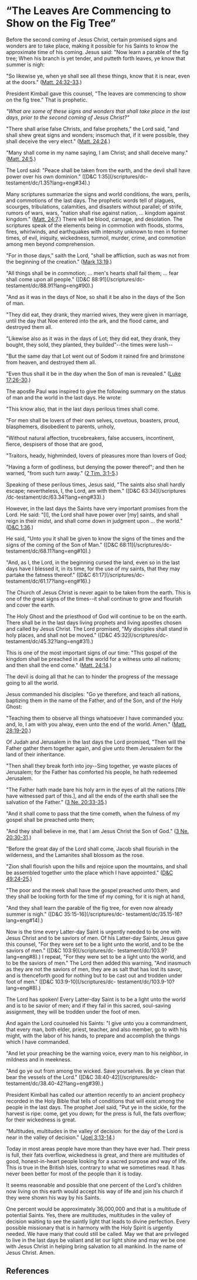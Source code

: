 # “The Leaves Are Commencing to Show on the Fig Tree”

Before the second coming of Jesus Christ, certain promised signs and wonders
are to take place, making it possible for his Saints to know the approximate
time of his coming. Jesus said: "Now learn a parable of the fig tree; When his
branch is yet tender, and putteth forth leaves, ye know that summer is nigh:

"So likewise ye, when ye shall see all these things, know that it is near,
even at the doors." ([Matt.
24:32-33](/scriptures/nt/matt/24.32-33?lang=eng#31).)

President Kimball gave this counsel, "The leaves are commencing to show on the
fig tree." That is prophetic.

_"What are some of these signs and wonders that shall take place in the last
days, prior to the second coming of Jesus Christ?"_

"There shall arise false Christs, and false prophets," the Lord said, "and
shall shew great signs and wonders; insomuch that, if it were possible, they
shall deceive the very elect." ([Matt.
24:24](/scriptures/nt/matt/24.24?lang=eng#23).)

"Many shall come in my name saying, I am Christ; and shall deceive many."
([Matt. 24:5](/scriptures/nt/matt/24.5?lang=eng#4).)

The Lord said: "Peace shall be taken from the earth, and the devil shall have
power over his own dominion." ([D&amp;C 1:35](/scriptures/dc-
testament/dc/1.35?lang=eng#34).)

Many scriptures summarize the signs and world conditions, the wars, perils,
and commotions of the last days. The prophetic words tell of plagues,
scourges, tribulations, calamities, and disasters without parallel; of strife,
rumors of wars, wars, "nation shall rise against nation, ... kingdom against
kingdom." ([Matt. 24:7](/scriptures/nt/matt/24.7?lang=eng#6).) There will be
blood, carnage, and desolation. The scriptures speak of the elements being in
commotion with floods, storms, fires, whirlwinds, and earthquakes with
intensity unknown to men in former times, of evil, iniquity, wickedness,
turmoil, murder, crime, and commotion among men beyond comprehension.

"For in those days," saith the Lord, "shall be affliction, such as was not
from the beginning of the creation." ([Mark
13:19](/scriptures/nt/mark/13.19?lang=eng#18).)

"All things shall be in commotion; ... men's hearts shall fail them; ... fear
shall come upon all people." ([D&amp;C 88:91](/scriptures/dc-
testament/dc/88.91?lang=eng#90).)

"And as it was in the days of Noe, so shall it be also in the days of the Son
of man.

"They did eat, they drank, they married wives, they were given in marriage,
until the day that Noe entered into the ark, and the flood came, and destroyed
them all.

"Likewise also as it was in the days of Lot; they did eat, they drank, they
bought, they sold, they planted, they builded"--the times were lush--

"But the same day that Lot went out of Sodom it rained fire and brimstone from
heaven, and destroyed them all.

"Even thus shall it be in the day when the Son of man is revealed." ([Luke
17:26-30](/scriptures/nt/luke/17.26-30?lang=eng#25).)

The apostle Paul was inspired to give the following summary on the status of
man and the world in the last days. He wrote:

"This know also, that in the last days perilous times shall come.

"For men shall be lovers of their own selves, covetous, boasters, proud,
blasphemers, disobedient to parents, unholy,

"Without natural affection, trucebreakers, false accusers, incontinent,
fierce, despisers of those that are good,

"Traitors, heady, highminded, lovers of pleasures more than lovers of God;

"Having a form of godliness, but denying the power thereof"; and then he
warned, "from such turn away." ([2 Tim.
3:1-5](/scriptures/nt/2-tim/3.1-5?lang=eng#0).)

Speaking of these perilous times, Jesus said, "The saints also shall hardly
escape; nevertheless, I, the Lord, am with them." ([D&amp;C 63:34](/scriptures
/dc-testament/dc/63.34?lang=eng#33).)

However, in the last days the Saints have very important promises from the
Lord. He said: "[I], the Lord shall have power over [my] saints, and shall
reign in their midst, and shall come down in judgment upon ... the world."
([D&amp;C 1:36](/scriptures/dc-testament/dc/1.36?lang=eng#35).)

He said, "Unto you it shall be given to know the signs of the times and the
signs of the coming of the Son of Man." ([D&amp;C 68:11](/scriptures/dc-
testament/dc/68.11?lang=eng#10).)

"And, as I, the Lord, in the beginning cursed the land, even so in the last
days have I blessed it, in its time, for the use of my saints, that they may
partake the fatness thereof." ([D&amp;C 61:17](/scriptures/dc-
testament/dc/61.17?lang=eng#16).)

The Church of Jesus Christ is never again to be taken from the earth. This is
one of the great signs of the times--it shall continue to grow and flourish
and cover the earth.

The Holy Ghost and the priesthood of God will continue to be on the earth.
There shall be in the last days living prophets and living apostles chosen and
called by Jesus Christ. The Lord promised, "My disciples shall stand in holy
places, and shall not be moved." ([D&amp;C 45:32](/scriptures/dc-
testament/dc/45.32?lang=eng#31).)

This is one of the most important signs of our time: "This gospel of the
kingdom shall be preached in all the world for a witness unto all nations; and
then shall the end come." ([Matt.
24:14](/scriptures/nt/matt/24.14?lang=eng#13).)

The devil is doing all that he can to hinder the progress of the message going
to all the world.

Jesus commanded his disciples: "Go ye therefore, and teach all nations,
baptizing them in the name of the Father, and of the Son, and of the Holy
Ghost:

"Teaching them to observe all things whatsoever I have commanded you: and, lo,
I am with you alway, even unto the end of the world. Amen." ([Matt.
28:19-20](/scriptures/nt/matt/28.19-20?lang=eng#18).)

Of Judah and Jerusalem in the last days the Lord promised, "Then will the
Father gather them together again, and give unto them Jerusalem for the land
of their inheritance.

"Then shall they break forth into joy--Sing together, ye waste places of
Jerusalem; for the Father has comforted his people, he hath redeemed
Jerusalem.

"The Father hath made bare his holy arm in the eyes of all the nations [We
have witnessed part of this.], and all the ends of the earth shall see the
salvation of the Father." ([3 Ne.
20:33-35](/scriptures/bofm/3-ne/20.33-35?lang=eng#32).)

"And it shall come to pass that the time cometh, when the fulness of my gospel
shall be preached unto them;

"And they shall believe in me, that I am Jesus Christ the Son of God." ([3 Ne.
20:30-31](/scriptures/bofm/3-ne/20.30-31?lang=eng#29).)

"Before the great day of the Lord shall come, Jacob shall flourish in the
wilderness, and the Lamanites shall blossom as the rose.

"Zion shall flourish upon the hills and rejoice upon the mountains, and shall
be assembled together unto the place which I have appointed." ([D&amp;C
49:24-25](/scriptures/dc-testament/dc/49.24-25?lang=eng#23).)

"The poor and the meek shall have the gospel preached unto them, and they
shall be looking forth for the time of my coming, for it is nigh at hand,

"And they shall learn the parable of the fig tree, for even now already summer
is nigh." ([D&amp;C 35:15-16](/scriptures/dc-
testament/dc/35.15-16?lang=eng#14).)

Now is the time every Latter-day Saint is urgently needed to be one with Jesus
Christ and to be saviors of men. Of his Latter-day Saints, Jesus gave this
counsel, "For they were set to be a light unto the world, and to be the
saviors of men." ([D&amp;C 103:9](/scriptures/dc-
testament/dc/103.9?lang=eng#8).) I repeat, "For they were set to be a light
unto the world, and to be the saviors of men." The Lord then added this
warning, "And inasmuch as they are not the saviors of men, they are as salt
that has lost its savor, and is thenceforth good for nothing but to be cast
out and trodden under foot of men." ([D&amp;C 103:9-10](/scriptures/dc-
testament/dc/103.9-10?lang=eng#8).)

The Lord has spoken! Every Latter-day Saint is to be a light unto the world
and is to be savior of men; and if they fail in this sacred, soul-saving
assignment, they will be trodden under the foot of men.

And again the Lord counseled his Saints: "I give unto you a commandment, that
every man, both elder, priest, teacher, and also member, go to with his might,
with the labor of his hands, to prepare and accomplish the things which I have
commanded.

"And let your preaching be the warning voice, every man to his neighbor, in
mildness and in meekness.

"And go ye out from among the wicked. Save yourselves. Be ye clean that bear
the vessels of the Lord." ([D&amp;C 38:40-42](/scriptures/dc-
testament/dc/38.40-42?lang=eng#39).)

President Kimball has called our attention recently to an ancient prophecy
recorded in the Holy Bible that tells of conditions that will exist among the
people in the last days. The prophet Joel said, "Put ye in the sickle, for the
harvest is ripe: come, get you down; for the press is full, the fats overflow;
for their wickedness is great.

"Multitudes, multitudes in the valley of decision: for the day of the Lord is
near in the valley of decision." ([Joel
3:13-14](/scriptures/ot/joel/3.13-14?lang=eng#12).)

Today in most areas people have more than they have ever had. Their press is
full, their fats overflow, wickedness is great, and there are multitudes of
good, honest-in-heart people looking for a sacred purpose and way of life.
This is true in the British Isles, contrary to what we sometimes read. It has
never been better for most of the people than it is today.

It seems reasonable and possible that one percent of the Lord's children now
living on this earth would accept his way of life and join his church if they
were shown his way by his Saints.

One percent would be approximately 36,000,000 and that is a multitude of
potential Saints. Yes, there are multitudes, multitudes in the valley of
decision waiting to see the saintly light that leads to divine perfection.
Every possible missionary that is in harmony with the Holy Spirit is urgently
needed. We have many that could still be called. May we that are privileged to
live in the last days be valiant and let our light shine and may we be one
with Jesus Christ in helping bring salvation to all mankind. In the name of
Jesus Christ. Amen.

## References

